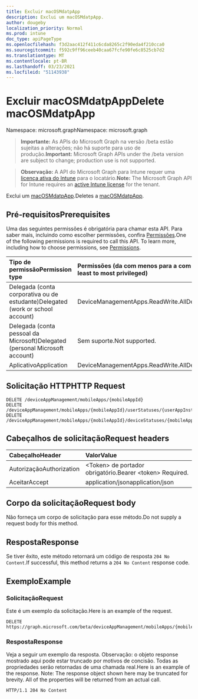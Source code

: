 ```yaml
---
title: Excluir macOSMdatpApp
description: Exclui um macOSMdatpApp.
author: dougeby
localization_priority: Normal
ms.prod: intune
doc_type: apiPageType
ms.openlocfilehash: f3d2aac412f411c6cda8265c2f90eda4f210cca0
ms.sourcegitcommit: f592c9ff96ceeb40caa67fcfe90fe6c8525cb7d2
ms.translationtype: MT
ms.contentlocale: pt-BR
ms.lasthandoff: 03/23/2021
ms.locfileid: "51143938"
---
```

# <a name="delete-macosmdatpapp"></a><span data-ttu-id="effee-103">Excluir macOSMdatpApp</span><span class="sxs-lookup"><span data-stu-id="effee-103">Delete macOSMdatpApp</span></span>

<span data-ttu-id="effee-104">Namespace: microsoft.graph</span><span class="sxs-lookup"><span data-stu-id="effee-104">Namespace: microsoft.graph</span></span>

> <span data-ttu-id="effee-105">**Importante:** As APIs do Microsoft Graph na versão /beta estão sujeitas a alterações; não há suporte para uso de produção.</span><span class="sxs-lookup"><span data-stu-id="effee-105">**Important:** Microsoft Graph APIs under the /beta version are subject to change; production use is not supported.</span></span>

> <span data-ttu-id="effee-106">**Observação:** A API do Microsoft Graph para Intune requer uma [licença ativa do Intune](https://go.microsoft.com/fwlink/?linkid=839381) para o locatário.</span><span class="sxs-lookup"><span data-stu-id="effee-106">**Note:** The Microsoft Graph API for Intune requires an [active Intune license](https://go.microsoft.com/fwlink/?linkid=839381) for the tenant.</span></span>

<span data-ttu-id="effee-107">Exclui um [macOSMdatpApp](../resources/intune-apps-macosmdatpapp.md).</span><span class="sxs-lookup"><span data-stu-id="effee-107">Deletes a [macOSMdatpApp](../resources/intune-apps-macosmdatpapp.md).</span></span>

## <a name="prerequisites"></a><span data-ttu-id="effee-108">Pré-requisitos</span><span class="sxs-lookup"><span data-stu-id="effee-108">Prerequisites</span></span>
<span data-ttu-id="effee-p101">Uma das seguintes permissões é obrigatória para chamar esta API. Para saber mais, incluindo como escolher permissões, confira [Permissões](/graph/permissions-reference).</span><span class="sxs-lookup"><span data-stu-id="effee-p101">One of the following permissions is required to call this API. To learn more, including how to choose permissions, see [Permissions](/graph/permissions-reference).</span></span>

|<span data-ttu-id="effee-111">Tipo de permissão</span><span class="sxs-lookup"><span data-stu-id="effee-111">Permission type</span></span>|<span data-ttu-id="effee-112">Permissões (da com menos para a com mais privilégios)</span><span class="sxs-lookup"><span data-stu-id="effee-112">Permissions (from least to most privileged)</span></span>|
|:---|:---|
|<span data-ttu-id="effee-113">Delegada (conta corporativa ou de estudante)</span><span class="sxs-lookup"><span data-stu-id="effee-113">Delegated (work or school account)</span></span>|<span data-ttu-id="effee-114">DeviceManagementApps.ReadWrite.All</span><span class="sxs-lookup"><span data-stu-id="effee-114">DeviceManagementApps.ReadWrite.All</span></span>|
|<span data-ttu-id="effee-115">Delegada (conta pessoal da Microsoft)</span><span class="sxs-lookup"><span data-stu-id="effee-115">Delegated (personal Microsoft account)</span></span>|<span data-ttu-id="effee-116">Sem suporte.</span><span class="sxs-lookup"><span data-stu-id="effee-116">Not supported.</span></span>|
|<span data-ttu-id="effee-117">Aplicativo</span><span class="sxs-lookup"><span data-stu-id="effee-117">Application</span></span>|<span data-ttu-id="effee-118">DeviceManagementApps.ReadWrite.All</span><span class="sxs-lookup"><span data-stu-id="effee-118">DeviceManagementApps.ReadWrite.All</span></span>|

## <a name="http-request"></a><span data-ttu-id="effee-119">Solicitação HTTP</span><span class="sxs-lookup"><span data-stu-id="effee-119">HTTP Request</span></span>
<!-- {
  "blockType": "ignored"
}
-->
``` http
DELETE /deviceAppManagement/mobileApps/{mobileAppId}
DELETE /deviceAppManagement/mobileApps/{mobileAppId}/userStatuses/{userAppInstallStatusId}/app
DELETE /deviceAppManagement/mobileApps/{mobileAppId}/deviceStatuses/{mobileAppInstallStatusId}/app
```

## <a name="request-headers"></a><span data-ttu-id="effee-120">Cabeçalhos de solicitação</span><span class="sxs-lookup"><span data-stu-id="effee-120">Request headers</span></span>
|<span data-ttu-id="effee-121">Cabeçalho</span><span class="sxs-lookup"><span data-stu-id="effee-121">Header</span></span>|<span data-ttu-id="effee-122">Valor</span><span class="sxs-lookup"><span data-stu-id="effee-122">Value</span></span>|
|:---|:---|
|<span data-ttu-id="effee-123">Autorização</span><span class="sxs-lookup"><span data-stu-id="effee-123">Authorization</span></span>|<span data-ttu-id="effee-124">&lt;Token&gt; de portador obrigatório.</span><span class="sxs-lookup"><span data-stu-id="effee-124">Bearer &lt;token&gt; Required.</span></span>|
|<span data-ttu-id="effee-125">Aceitar</span><span class="sxs-lookup"><span data-stu-id="effee-125">Accept</span></span>|<span data-ttu-id="effee-126">application/json</span><span class="sxs-lookup"><span data-stu-id="effee-126">application/json</span></span>|

## <a name="request-body"></a><span data-ttu-id="effee-127">Corpo da solicitação</span><span class="sxs-lookup"><span data-stu-id="effee-127">Request body</span></span>
<span data-ttu-id="effee-128">Não forneça um corpo de solicitação para esse método.</span><span class="sxs-lookup"><span data-stu-id="effee-128">Do not supply a request body for this method.</span></span>

## <a name="response"></a><span data-ttu-id="effee-129">Resposta</span><span class="sxs-lookup"><span data-stu-id="effee-129">Response</span></span>
<span data-ttu-id="effee-130">Se tiver êxito, este método retornará um código de resposta `204 No Content`.</span><span class="sxs-lookup"><span data-stu-id="effee-130">If successful, this method returns a `204 No Content` response code.</span></span>

## <a name="example"></a><span data-ttu-id="effee-131">Exemplo</span><span class="sxs-lookup"><span data-stu-id="effee-131">Example</span></span>

### <a name="request"></a><span data-ttu-id="effee-132">Solicitação</span><span class="sxs-lookup"><span data-stu-id="effee-132">Request</span></span>
<span data-ttu-id="effee-133">Este é um exemplo da solicitação.</span><span class="sxs-lookup"><span data-stu-id="effee-133">Here is an example of the request.</span></span>
``` http
DELETE https://graph.microsoft.com/beta/deviceAppManagement/mobileApps/{mobileAppId}
```

### <a name="response"></a><span data-ttu-id="effee-134">Resposta</span><span class="sxs-lookup"><span data-stu-id="effee-134">Response</span></span>
<span data-ttu-id="effee-p102">Veja a seguir um exemplo da resposta. Observação: o objeto response mostrado aqui pode estar truncado por motivos de concisão. Todas as propriedades serão retornadas de uma chamada real.</span><span class="sxs-lookup"><span data-stu-id="effee-p102">Here is an example of the response. Note: The response object shown here may be truncated for brevity. All of the properties will be returned from an actual call.</span></span>
``` http
HTTP/1.1 204 No Content
```




